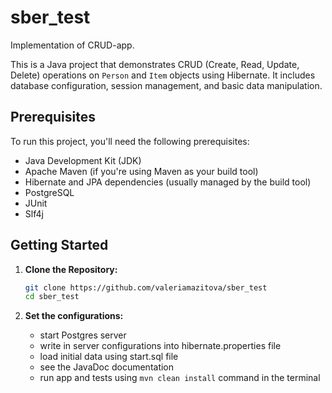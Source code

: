 # sber_test
Implementation of CRUD-app.

This is a Java project that demonstrates CRUD (Create, Read, Update, Delete) operations on `Person` and `Item` objects using Hibernate. It includes database configuration, session management, and basic data manipulation.


## Prerequisites

To run this project, you'll need the following prerequisites:

- Java Development Kit (JDK)
- Apache Maven (if you're using Maven as your build tool)
- Hibernate and JPA dependencies (usually managed by the build tool)
- PostgreSQL
- JUnit
- Slf4j

## Getting Started

1. **Clone the Repository:**

   ```sh
   git clone https://github.com/valeriamazitova/sber_test
   cd sber_test

2. **Set the configurations:**

    - start Postgres server
    - write in server configurations into hibernate.properties file
    - load initial data using start.sql file
    - see the JavaDoc documentation
    - run app and tests using `mvn clean install` command in the terminal
